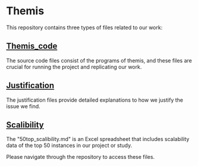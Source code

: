 # Themis 

This repository contains three types of files related to our work:

## [Themis_code](Themis_code)

The source code files consist of the programs of themis, and these files are crucial for running the project and replicating our work.

## [Justification](justification.md)

The justification files provide detailed explanations to how we justify the issue we find.

## [Scalibility](50top_scalibility.md)

The "50top_scalibility.md" is an Excel spreadsheet that includes scalability data of the top 50 instances in our project or study. 

Please navigate through the repository to access these files. 
